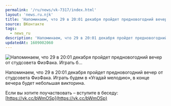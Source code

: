 ```yaml
---
permalink: '/ru/news/vk-7317/index.html'
layout: 'news.ru.njk'
title: 'Напоминаем, что 29 в 20:01 декабря пройдет предновогодний вечер от студсовета ФизФака. Играть б'
source: ВКонтакте
tags:
  - news_ru
description: 'Напоминаем, что 29 в 20:01 декабря пройдет предновогодний вечер от студсовета ФизФака. Играть б…'
updatedAt: 1609002060
---
```

![Напоминаем, что 29 в 20:01 декабря пройдет предновогодний вечер от студсовета ФизФака. Играть б…](https://sun9-39.userapi.com/impg/M1T4k1WzoYbF-tdNLEZ2gCAzlQsTCWdB4QO3xg/JgpE2lHs2SQ.jpg?size=1280x1057&quality=96&proxy=1&sign=e78cd77334228fa93e1f8cb09f20c767&c_uniq_tag=S6yxLUXa81F99__rMU3vDz8N0PDma4c2Kzsh2jWGpus&type=album)

Напоминаем, что 29 в 20:01 декабря пройдет предновогодний вечер от студсовета ФизФака. Играть будем в «Угадай мелодию», в конце вечера будет небольшая викторина.

Если вы хотите поучаствовать – вступите в беседу: [https://vk.cc/bWmOSp](https://vk.cc/bWmOSp)
